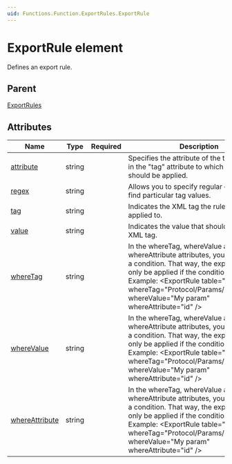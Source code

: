 ```yaml
---
uid: Functions.Function.ExportRules.ExportRule
---
```


# ExportRule element

Defines an export rule.

## Parent

[ExportRules](xref:Functions.Function.ExportRules)

## Attributes

|Name|Type|Required|Description|
|--- |--- |--- |--- |
|[attribute](xref:Functions.Function.ExportRules.ExportRule-attribute)|string||Specifies the attribute of the tag specified in the "tag" attribute to which this rule should be applied.|
|[regex](xref:Functions.Function.ExportRules.ExportRule-regex)|string||Allows you to specify regular expression to find particular tag values.|
|[tag](xref:Functions.Function.ExportRules.ExportRule-tag)|string||Indicates the XML tag the rule should be applied to.|
|[value](xref:Functions.Function.ExportRules.ExportRule-value)|string||Indicates the value that should be set in the XML tag.|
|[whereTag](xref:Functions.Function.ExportRules.ExportRule-whereTag)|string||In the whereTag, whereValue and whereAttribute attributes, you can specify a condition. That way, the export rule will only be applied if the condition is met.</br> 												Example: <ExportRule table="*" ... whereTag="Protocol/Params/Param/Name" whereValue="My param" whereAttribute="id" />|
|[whereValue](xref:Functions.Function.ExportRules.ExportRule-whereValue)|string||In the whereTag, whereValue and whereAttribute attributes, you can specify a condition. That way, the export rule will only be applied if the condition is met.</br> 										 Example: <ExportRule table="*" ... whereTag="Protocol/Params/Param/Name" whereValue="My param" whereAttribute="id" />|
|[whereAttribute](xref:Functions.Function.ExportRules.ExportRule-whereAttribute)|string||In the whereTag, whereValue and whereAttribute attributes, you can specify a condition. That way, the export rule will only be applied if the condition is met.</br> 										 Example: <ExportRule table="*" ... whereTag="Protocol/Params/Param/Name" whereValue="My param" whereAttribute="id" />|

